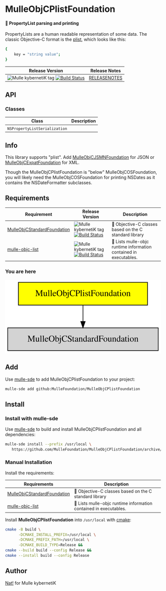 # MulleObjCPlistFoundation

#### 🏢 PropertyList parsing and printing

PropertyLists are a human readable representation of some data. The classic
Objective-C format is the [plist](//en.wikipedia.org/wiki/Property_list),
which looks like this:

``` sh
{
	key = "string value";
}
```




| Release Version                                       | Release Notes
|-------------------------------------------------------|--------------
| ![Mulle kybernetiK tag](https://img.shields.io/github/tag//MulleObjCPlistFoundation.svg?branch=release) [![Build Status](https://github.com//MulleObjCPlistFoundation/workflows/CI/badge.svg?branch=release)](//github.com//MulleObjCPlistFoundation/actions)| [RELEASENOTES](RELEASENOTES.md) |


## API

### Classes

| Class                         | Description
| ------------------------------|-----------------------
| `NSPropertyListSerialization` |




## Info

This library supports "plist". Add [MulleObjCJSMNFoundation](//github.com/MulleWeb/MulleObjCJSMNFoundation) for JSON
or [MulleObjCExpatFoundation](//github.com/MulleFoundation/MulleObjCExpatFoundation) for XML.

Though the MulleObjCPlistFoundation is "below" MulleObjCOSFoundation, you
will likely need the MulleObjCOSFoundation for printing NSDates as it contains
the NSDateFormatter subclasses.



## Requirements

|   Requirement         | Release Version  | Description
|-----------------------|------------------|---------------
| [MulleObjCStandardFoundation](https://github.com/MulleFoundation/MulleObjCStandardFoundation) | ![Mulle kybernetiK tag](https://img.shields.io/github/tag//.svg) [![Build Status](https://github.com///workflows/CI/badge.svg?branch=release)](https://github.com///actions/workflows/mulle-sde-ci.yml) | 🚤 Objective-C classes based on the C standard library
| [mulle-objc-list](https://github.com/mulle-objc/mulle-objc-list) | ![Mulle kybernetiK tag](https://img.shields.io/github/tag//.svg) [![Build Status](https://github.com///workflows/CI/badge.svg?branch=release)](https://github.com///actions/workflows/mulle-sde-ci.yml) | 📒 Lists mulle-objc runtime information contained in executables.

### You are here

![Overview](overview.dot.svg)

## Add

Use [mulle-sde](//github.com/mulle-sde) to add MulleObjCPlistFoundation to your project:

``` sh
mulle-sde add github:MulleFoundation/MulleObjCPlistFoundation
```

## Install

### Install with mulle-sde

Use [mulle-sde](//github.com/mulle-sde) to build and install MulleObjCPlistFoundation and all dependencies:

``` sh
mulle-sde install --prefix /usr/local \
   https://github.com/MulleFoundation/MulleObjCPlistFoundation/archive/latest.tar.gz
```

### Manual Installation

Install the requirements:

| Requirements                                 | Description
|----------------------------------------------|-----------------------
| [MulleObjCStandardFoundation](https://github.com/MulleFoundation/MulleObjCStandardFoundation)             | 🚤 Objective-C classes based on the C standard library
| [mulle-objc-list](https://github.com/mulle-objc/mulle-objc-list)             | 📒 Lists mulle-objc runtime information contained in executables.

Install **MulleObjCPlistFoundation** into `/usr/local` with [cmake](https://cmake.org):

``` sh
cmake -B build \
      -DCMAKE_INSTALL_PREFIX=/usr/local \
      -DCMAKE_PREFIX_PATH=/usr/local \
      -DCMAKE_BUILD_TYPE=Release &&
cmake --build build --config Release &&
cmake --install build --config Release
```

## Author

[Nat!](https://mulle-kybernetik.com/weblog) for Mulle kybernetiK


